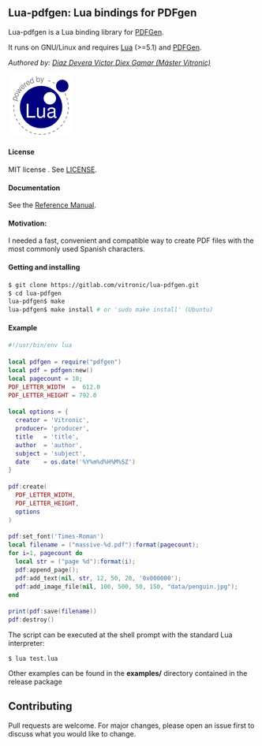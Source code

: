 ## Lua-pdfgen: Lua bindings for PDFgen

Lua-pdfgen is a Lua binding library for [PDFGen](https://github.com/AndreRenaud/PDFGen).

It runs on GNU/Linux and requires [Lua](http://www.lua.org/) (>=5.1)
and [PDFGen](https://github.com/AndreRenaud/PDFGen).

_Authored by:_ _[Díaz Devera Víctor Diex Gamar (Máster Vitronic)](https://www.linkedin.com/in/Master-Vitronic)_

[![Lua logo](./docs/powered-by-lua.gif)](http://www.lua.org/)

#### License

MIT license . See [LICENSE](./LICENSE).

#### Documentation

See the [Reference Manual](https://vitronic.gitlab.io/lua-pdfgen/).

#### Motivation:

I needed a fast, convenient and compatible way to create PDF files with the
most commonly used Spanish characters.


#### Getting and installing

```sh
$ git clone https://gitlab.com/vitronic/lua-pdfgen.git
$ cd lua-pdfgen
lua-pdfgen$ make
lua-pdfgen$ make install # or 'sudo make install' (Ubuntu)
```

#### Example

```lua
#!/usr/bin/env lua

local pdfgen = require("pdfgen")
local pdf = pdfgen:new()
local pagecount = 10;
PDF_LETTER_WIDTH  =  612.0
PDF_LETTER_HEIGHT = 792.0

local options = {
  creator = 'Vitronic',
  producer= 'producer',
  title   = 'title',
  author  = 'author',
  subject = 'subject',
  date    = os.date('%Y%m%d%H%M%SZ')
}

pdf:create(
  PDF_LETTER_WIDTH,
  PDF_LETTER_HEIGHT,
  options
)

pdf:set_font('Times-Roman')
local filename = ("massive-%d.pdf"):format(pagecount);
for i=1, pagecount do
  local str = ("page %d"):format(i);
  pdf:append_page();
  pdf:add_text(nil, str, 12, 50, 20, '0x000000');
  pdf:add_image_file(nil, 100, 500, 50, 150, "data/penguin.jpg");
end

print(pdf:save(filename))
pdf:destroy()

```

The script can be executed at the shell prompt with the standard Lua interpreter:

```shell
$ lua test.lua
```

Other examples can be found in the **examples/** directory contained in the release package

## Contributing
Pull requests are welcome. For major changes, please open an issue first to discuss what you would like to change.
